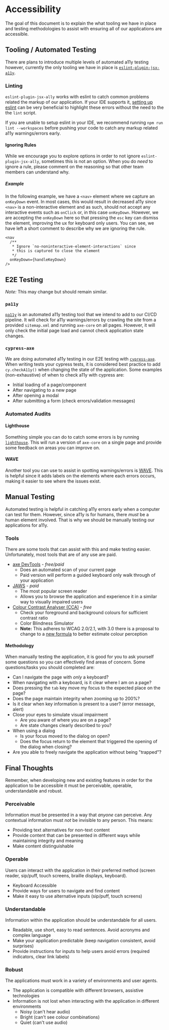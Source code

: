 # Accessibility

The goal of this document is to explain the what tooling we have in place and testing methodologies to assist with ensuring all of our applications are accessible.

## Tooling / Automated Testing

There are plans to introduce multiple levels of automated a11y testing however, currently the only tooling we have in place is [`eslint-plugin-jsx-a11y`](https://www.npmjs.com/package/eslint-plugin-jsx-a11y). 

### Linting

`eslint-plugin-jsx-ally`  works with eslint to catch common problems related the markup of our application. If your IDE supports it, [setting up eslint](http://wiki.openbravo.com/wiki/How_To_Setup_ESLint_And_Prettier_In_Your_IDE) can be very beneficial to highlight these errors without the need to the the `lint` script. 

If you are unable to setup eslint in your IDE, we recommend running `npm run lint --workspaces` before pushing your code to catch any markup related a11y warnings/errors early.

#### Ignoring Rules

While we encourage you to explore options in order to not ignore `eslint-plugin-jsx-ally`, sometimes this is not an option. When you do *need* to ignore a rule, please comment on the reasoning so that other team members can understand why.

##### Example

In the following example, we have a `<nav>` element where we capture an `onKeyDown` event. In most cases, this would result in decreased a11y since `<nav>` is a non-interactive element and as such, should not accept any interactive events such as `onClick` or, in this case `onKeyDown`. However, we are accepting the `onKeyDown` here so that pressing the `esc` key can dismiss the element, improving the ux for keyboard only users. You can see, we have left a short comment to describe why we are ignoring the rule.

```tsx
<nav
  /**
   * Ignore `no-noninteractive-element-interactions` since
   * this is captured to close the element
   */
  onKeyDown={handleKeyDown}
/>
```

## E2E Testing

*Note:* This may change but should remain similar.

### `pa11y`

[`pa11y`](https://github.com/pa11y/pa11y) is an automated a11y testing tool that we intend to add to our CI/CD pipeline. It will check for a11y warnings/errors by crawling the site from a provided `sitemap.xml` and running `axe-core` on all pages. However, it will only check the initial page load and cannot check application state changes.

### `cypress-axe`

We are doing automated a11y testing in our E2E testing with [`cypress-axe`](https://www.npmjs.com/package/cypress-axe). When writing tests your cypress tests, it is considered best practice to add `cy.checkA11y()` when changing the state of the application. Some examples (non-exhaustive) of when to check a11y with cypress are:

 - Initial loading of a page/component
 - After navigating to a new page
 - After opening a modal
 - After submitting a form (check errors/validation messages)

### Automated Audits

#### Lighthouse

Something simple you can do to catch some errors is by running [`lighthouse`](https://developer.chrome.com/docs/lighthouse/overview/#psi). This will run a version of `axe-core` on a single page and provide some feedback on areas you can improve on.

#### WAVE

Another tool you can use to assist in spotting warnings/errors is [WAVE](https://wave.webaim.org/). This is helpful since it adds labels on the elements where each errors occurs, making it easier to see where the issues exist.

## Manual Testing

Automated testing is helpful in catching a11y errors early when a computer can test for them. However, since a11y is for humans, there *must* be a human element involved. That is why we should be manually testing our applications for a11y.

### Tools

There are some tools that can assist with this and make testing easier. Unfortunately, most tools that are of any use are paid.

 - [axe DevTools](https://www.deque.com/axe/devtools/) - _free/paid_
   - Does an automated scan of your current page
   - Paid version will perform a guided keyboard only walk through of your application
 - [JAWS](https://www.freedomscientific.com/Products/software/JAWS/) - _paid_
   - The most popular screen reader
   - Allows you to browse the application and experience it in a similar way to visually impaired users
 - [Colour Contrast Analyser (CCA)](https://www.tpgi.com/color-contrast-checker/) - _free_
   - Check your foreground and background colours for sufficient contrast ratio
   - Color Blindness Simulator
   - **Note:** This adheres to WCAG 2.0/2.1, with 3.0 there is a proposal to change to a [new formula](https://www.w3.org/TR/wcag-3.0/#visual-contrast-of-text) to better estimate colour perception

#### Methodology

When manually testing the application, it is good for you to ask yourself some questions so you can effectively find areas of concern. Some questions/tasks you should completed are:

 - Can I navigate the page with *only* a keyboard?
 - When navigating with a keyboard, is it clear where I am on a page?
 - Does pressing the `tab` key move my focus to the expected place on the page?
 - Does the page maintain integrity when zooming up to 200%?
 - Is it clear when key information is present to a user? (error message, alert)
 - Close your eyes to simulate visual impairment
   - Are you aware of where you are on a page?
   - Are state changes clearly described to you?
 - When using a dialog
   - Is your focus moved to the dialog on open?
   - Does the focus return to the element that triggered the opening of the dialog when closing?
 - Are you able to freely navigate the application without being "trapped"?

## Final Thoughts

Remember, when developing new and existing features in order for the application to be accessible it must be perceivable, operable, understandable and robust.

### Perceivable

Information must be presented in a way that *anyone* can perceive. Any contextual information must *not* be invisible to any person. This means:

 - Providing text alternatives for non-text content
 - Provide content that can be presented in different ways while maintaining integrity and meaning
 - Make content distinguishable 

### Operable

Users can interact with the application in their preferred method (screen reader, sip/puff, touch screens, braille displays, keyboard).

 - Keyboard Accessible
 - Provide ways for users to navigate and find content
 - Make it easy to use alternative inputs (sip/puff, touch screens)

### Understandable

Information within the application should be understandable for all users.

 - Readable, use short, easy to read sentences. Avoid acronyms and complex language
 - Make your application predictable (keep navigation consistent, avoid surprises)
 - Provide instructions for inputs to help users avoid errors (required indicators, clear link labels)

### Robust

The applications must work in a variety of environments and user agents.

 - The application is compatible with different browsers, assistive technologies
 - Information is not lost when interacting with the application in different environments
   - Noisy (can't hear audio)
   - Bright (can't see colour combinations)
   - Quiet (can't use audio)

